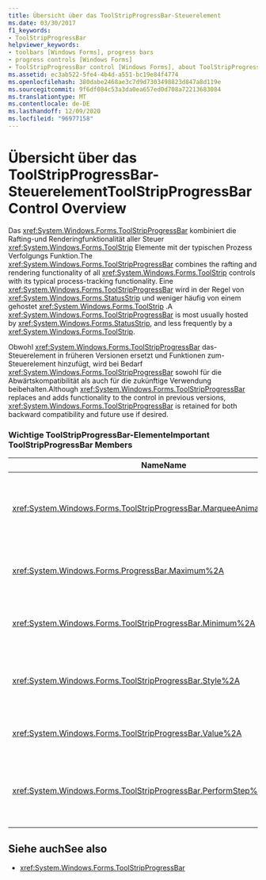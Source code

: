 ```yaml
---
title: Übersicht über das ToolStripProgressBar-Steuerelement
ms.date: 03/30/2017
f1_keywords:
- ToolStripProgressBar
helpviewer_keywords:
- toolbars [Windows Forms], progress bars
- progress controls [Windows Forms]
- ToolStripProgressBar control [Windows Forms], about ToolStripProgressBar control
ms.assetid: ec3ab522-5fe4-4b4d-a551-bc19e84f4774
ms.openlocfilehash: 380dabe2468ae3c7d9d7303498823d847a8d119e
ms.sourcegitcommit: 9f6df084c53a3da0ea657ed0d708a72213683084
ms.translationtype: MT
ms.contentlocale: de-DE
ms.lasthandoff: 12/09/2020
ms.locfileid: "96977158"
---
```

# <a name="toolstripprogressbar-control-overview"></a><span data-ttu-id="d073c-102">Übersicht über das ToolStripProgressBar-Steuerelement</span><span class="sxs-lookup"><span data-stu-id="d073c-102">ToolStripProgressBar Control Overview</span></span>
<span data-ttu-id="d073c-103">Das <xref:System.Windows.Forms.ToolStripProgressBar> kombiniert die Rafting-und Renderingfunktionalität aller Steuer <xref:System.Windows.Forms.ToolStrip> Elemente mit der typischen Prozess Verfolgungs Funktion.</span><span class="sxs-lookup"><span data-stu-id="d073c-103">The <xref:System.Windows.Forms.ToolStripProgressBar> combines the rafting and rendering functionality of all <xref:System.Windows.Forms.ToolStrip> controls with its typical process-tracking functionality.</span></span> <span data-ttu-id="d073c-104">Eine <xref:System.Windows.Forms.ToolStripProgressBar> wird in der Regel von <xref:System.Windows.Forms.StatusStrip> und weniger häufig von einem gehostet <xref:System.Windows.Forms.ToolStrip> .</span><span class="sxs-lookup"><span data-stu-id="d073c-104">A <xref:System.Windows.Forms.ToolStripProgressBar> is most usually hosted by <xref:System.Windows.Forms.StatusStrip>, and less frequently by a <xref:System.Windows.Forms.ToolStrip>.</span></span>  
  
 <span data-ttu-id="d073c-105">Obwohl <xref:System.Windows.Forms.ToolStripProgressBar> das-Steuerelement in früheren Versionen ersetzt und Funktionen zum-Steuerelement hinzufügt, wird bei Bedarf <xref:System.Windows.Forms.ToolStripProgressBar> sowohl für die Abwärtskompatibilität als auch für die zukünftige Verwendung beibehalten.</span><span class="sxs-lookup"><span data-stu-id="d073c-105">Although <xref:System.Windows.Forms.ToolStripProgressBar> replaces and adds functionality to the control in previous versions, <xref:System.Windows.Forms.ToolStripProgressBar> is retained for both backward compatibility and future use if desired.</span></span>  
  
### <a name="important-toolstripprogressbar-members"></a><span data-ttu-id="d073c-106">Wichtige ToolStripProgressBar-Elemente</span><span class="sxs-lookup"><span data-stu-id="d073c-106">Important ToolStripProgressBar Members</span></span>  
  
|<span data-ttu-id="d073c-107">Name</span><span class="sxs-lookup"><span data-stu-id="d073c-107">Name</span></span>|<span data-ttu-id="d073c-108">BESCHREIBUNG</span><span class="sxs-lookup"><span data-stu-id="d073c-108">Description</span></span>|  
|----------|-----------------|  
|<xref:System.Windows.Forms.ToolStripProgressBar.MarqueeAnimationSpeed%2A>|<span data-ttu-id="d073c-109">Ruft einen Wert ab, der die Verzögerung zwischen den Aktualisierungen der <xref:System.Windows.Forms.ProgressBarStyle.Marquee>-Anzeige in Millisekunden darstellt, oder legt diesen fest.</span><span class="sxs-lookup"><span data-stu-id="d073c-109">Gets or sets a value representing the delay between each <xref:System.Windows.Forms.ProgressBarStyle.Marquee> display update, in milliseconds.</span></span>|  
|<xref:System.Windows.Forms.ProgressBar.Maximum%2A>|<span data-ttu-id="d073c-110">Ruft die Obergrenze des für diese <xref:System.Windows.Forms.ToolStripProgressBar> definierten Bereichs ab oder legt diese fest.</span><span class="sxs-lookup"><span data-stu-id="d073c-110">Gets or sets the upper bound of the range that is defined for this <xref:System.Windows.Forms.ToolStripProgressBar>.</span></span>|  
|<xref:System.Windows.Forms.ToolStripProgressBar.Minimum%2A>|<span data-ttu-id="d073c-111">Ruft die Untergrenze des für die <xref:System.Windows.Forms.ToolStripProgressBar> definierten Bereichs ab oder legt diese fest.</span><span class="sxs-lookup"><span data-stu-id="d073c-111">Gets or sets the lower bound of the range that is defined for this <xref:System.Windows.Forms.ToolStripProgressBar>.</span></span>|  
|<xref:System.Windows.Forms.ToolStripProgressBar.Style%2A>|<span data-ttu-id="d073c-112">Ruft den Stil ab, mit dem der <xref:System.Windows.Forms.ToolStripProgressBar> Fortschritt eines Vorgangs angezeigt wird, oder legt diesen fest.</span><span class="sxs-lookup"><span data-stu-id="d073c-112">Gets or sets the style that the <xref:System.Windows.Forms.ToolStripProgressBar> uses to display the progress of an operation.</span></span>|  
|<xref:System.Windows.Forms.ToolStripProgressBar.Value%2A>|<span data-ttu-id="d073c-113">Ruft den aktuellen Wert der <xref:System.Windows.Forms.ToolStripProgressBar> ab oder legt diesen fest.</span><span class="sxs-lookup"><span data-stu-id="d073c-113">Gets or sets the current value of the <xref:System.Windows.Forms.ToolStripProgressBar>.</span></span>|  
|<xref:System.Windows.Forms.ToolStripProgressBar.PerformStep%2A>|<span data-ttu-id="d073c-114">Erhöht die aktuelle Position der Statusanzeige um den Betrag der <xref:System.Windows.Forms.ToolStripProgressBar.Step%2A>-Eigenschaft.</span><span class="sxs-lookup"><span data-stu-id="d073c-114">Advances the current position of the progress bar by the amount of the <xref:System.Windows.Forms.ToolStripProgressBar.Step%2A> property.</span></span>|  
  
## <a name="see-also"></a><span data-ttu-id="d073c-115">Siehe auch</span><span class="sxs-lookup"><span data-stu-id="d073c-115">See also</span></span>

- <xref:System.Windows.Forms.ToolStripProgressBar>
